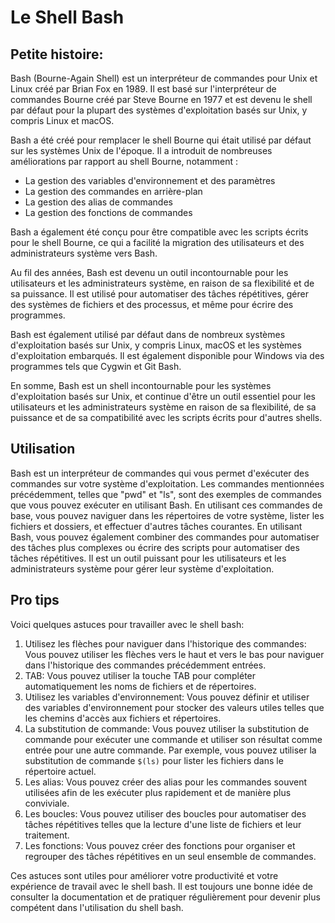 # Le Shell Bash

## Petite histoire:&#x20;

Bash (Bourne-Again Shell) est un interpréteur de commandes pour Unix et Linux créé par Brian Fox en 1989. Il est basé sur l'interpréteur de commandes Bourne créé par Steve Bourne en 1977 et est devenu le shell par défaut pour la plupart des systèmes d'exploitation basés sur Unix, y compris Linux et macOS.

Bash a été créé pour remplacer le shell Bourne qui était utilisé par défaut sur les systèmes Unix de l'époque. Il a introduit de nombreuses améliorations par rapport au shell Bourne, notamment :

* La gestion des variables d'environnement et des paramètres
* La gestion des commandes en arrière-plan
* La gestion des alias de commandes
* La gestion des fonctions de commandes

Bash a également été conçu pour être compatible avec les scripts écrits pour le shell Bourne, ce qui a facilité la migration des utilisateurs et des administrateurs système vers Bash.

Au fil des années, Bash est devenu un outil incontournable pour les utilisateurs et les administrateurs système, en raison de sa flexibilité et de sa puissance. Il est utilisé pour automatiser des tâches répétitives, gérer des systèmes de fichiers et des processus, et même pour écrire des programmes.

Bash est également utilisé par défaut dans de nombreux systèmes d'exploitation basés sur Unix, y compris Linux, macOS et les systèmes d'exploitation embarqués. Il est également disponible pour Windows via des programmes tels que Cygwin et Git Bash.

En somme, Bash est un shell incontournable pour les systèmes d'exploitation basés sur Unix, et continue d'être un outil essentiel pour les utilisateurs et les administrateurs système en raison de sa flexibilité, de sa puissance et de sa compatibilité avec les scripts écrits pour d'autres shells.

## Utilisation

Bash est un interpréteur de commandes qui vous permet d'exécuter des commandes sur votre système d'exploitation. Les commandes mentionnées précédemment, telles que "pwd" et "ls", sont des exemples de commandes que vous pouvez exécuter en utilisant Bash. En utilisant ces commandes de base, vous pouvez naviguer dans les répertoires de votre système, lister les fichiers et dossiers, et effectuer d'autres tâches courantes. En utilisant Bash, vous pouvez également combiner des commandes pour automatiser des tâches plus complexes ou écrire des scripts pour automatiser des tâches répétitives. Il est un outil puissant pour les utilisateurs et les administrateurs système pour gérer leur système d'exploitation.

## Pro tips

Voici quelques astuces pour travailler avec le shell bash:

1. Utilisez les flèches pour naviguer dans l'historique des commandes: Vous pouvez utiliser les flèches vers le haut et vers le bas pour naviguer dans l'historique des commandes précédemment entrées.
2. TAB: Vous pouvez utiliser la touche TAB pour compléter automatiquement les noms de fichiers et de répertoires.
3. Utilisez les variables d'environnement: Vous pouvez définir et utiliser des variables d'environnement pour stocker des valeurs utiles telles que les chemins d'accès aux fichiers et répertoires.
4. La substitution de commande: Vous pouvez utiliser la substitution de commande pour exécuter une commande et utiliser son résultat comme entrée pour une autre commande. Par exemple, vous pouvez utiliser la substitution de commande `$(ls)` pour lister les fichiers dans le répertoire actuel.
5. Les alias: Vous pouvez créer des alias pour les commandes souvent utilisées afin de les exécuter plus rapidement et de manière plus conviviale.
6. Les boucles: Vous pouvez utiliser des boucles pour automatiser des tâches répétitives telles que la lecture d'une liste de fichiers et leur traitement.
7. Les fonctions: Vous pouvez créer des fonctions pour organiser et regrouper des tâches répétitives en un seul ensemble de commandes.

Ces astuces sont utiles pour améliorer votre productivité et votre expérience de travail avec le shell bash. Il est toujours une bonne idée de consulter la documentation et de pratiquer régulièrement pour devenir plus compétent dans l'utilisation du shell bash.
